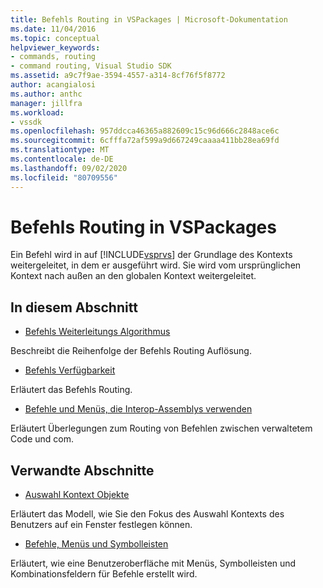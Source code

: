 ```yaml
---
title: Befehls Routing in VSPackages | Microsoft-Dokumentation
ms.date: 11/04/2016
ms.topic: conceptual
helpviewer_keywords:
- commands, routing
- command routing, Visual Studio SDK
ms.assetid: a9c7f9ae-3594-4557-a314-8cf76f5f8772
author: acangialosi
ms.author: anthc
manager: jillfra
ms.workload:
- vssdk
ms.openlocfilehash: 957ddcca46365a882609c15c96d666c2848ace6c
ms.sourcegitcommit: 6cfffa72af599a9d667249caaaa411bb28ea69fd
ms.translationtype: MT
ms.contentlocale: de-DE
ms.lasthandoff: 09/02/2020
ms.locfileid: "80709556"
---
```

# <a name="command-routing-in-vspackages"></a>Befehls Routing in VSPackages
Ein Befehl wird in auf [!INCLUDE[vsprvs](../../code-quality/includes/vsprvs_md.md)] der Grundlage des Kontexts weitergeleitet, in dem er ausgeführt wird. Sie wird vom ursprünglichen Kontext nach außen an den globalen Kontext weitergeleitet.

## <a name="in-this-section"></a>In diesem Abschnitt
- [Befehls Weiterleitungs Algorithmus](../../extensibility/internals/command-routing-algorithm.md)

 Beschreibt die Reihenfolge der Befehls Routing Auflösung.

- [Befehls Verfügbarkeit](../../extensibility/internals/command-availability.md)

 Erläutert das Befehls Routing.

- [Befehle und Menüs, die Interop-Assemblys verwenden](../../extensibility/internals/commands-and-menus-that-use-interop-assemblies.md)

 Erläutert Überlegungen zum Routing von Befehlen zwischen verwaltetem Code und com.

## <a name="related-sections"></a>Verwandte Abschnitte
- [Auswahl Kontext Objekte](../../extensibility/internals/selection-context-objects.md)

 Erläutert das Modell, wie Sie den Fokus des Auswahl Kontexts des Benutzers auf ein Fenster festlegen können.

- [Befehle, Menüs und Symbolleisten](../../extensibility/internals/commands-menus-and-toolbars.md)

 Erläutert, wie eine Benutzeroberfläche mit Menüs, Symbolleisten und Kombinationsfeldern für Befehle erstellt wird.
